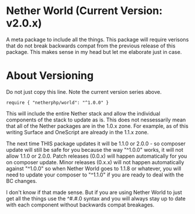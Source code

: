 # Nether World (Current Version: v2.0.x)

A meta package to include all the things. This package will require verisons that do not
break backwards compat from the previous release of this package. This makes sense in my
head but let me elaborate just in case.

# About Versioning

Do not just copy this line. Note the current version series above.

	require { "netherphp/world": "^1.0.0" }

This will include the entire Nether stack and allow the individual components of the
stack to update as is. This does not nessessarily mean that all of the Nether packages
are in the 1.0.x zone. For example, as of this writing Surface and OneScript are already
in the 1.1.x zone.

The next time THIS package updates it will be 1.1.0 or 2.0.0 - so composer update will
still be safe for you because the way "^1.0.0" works, it will not allow 1.1.0 or 2.0.0.
Patch releases (0.0.x) will happen automatically for you on composer update. Minor
releases (0.x.x) will not happen automatically against "^1.0.0" so when Nether World goes
to 1.1.8 or whatever, you will need to update your composer to "^1.1.0" if you are
ready to deal with the BC changes.

I don't know if that made sense. But if you are using Nether World to just get all the
things use the ^#.#.0 syntax and you will always stay up to date with each component
without backwards compat breakages.
